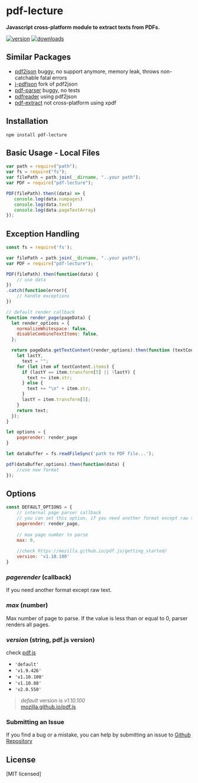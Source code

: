 # pdf-lecture

**Javascript cross-platform module to extract texts from PDFs.**

[![version](https://img.shields.io/npm/v/pdf-lecture.svg)](https://www.npmjs.org/package/pdf-lecture)
[![downloads](https://img.shields.io/npm/dt/pdf-lecture.svg)](https://www.npmjs.org/package/pdf-lecture)

## Similar Packages
* [pdf2json](https://www.npmjs.com/package/pdf2json) buggy, no support anymore, memory leak, throws non-catchable fatal errors
* [j-pdfjson](https://www.npmjs.com/package/j-pdfjson) fork of pdf2json
* [pdf-parser](https://github.com/dunso/pdf-parse) buggy, no tests
* [pdfreader](https://www.npmjs.com/package/pdfreader) using pdf2json
* [pdf-extract](https://www.npmjs.com/package/pdf-extract) not cross-platform using xpdf

## Installation
`npm install pdf-lecture`
 
## Basic Usage - Local Files

```js
var path = require("path");
var fs = require("fs");
var filePath = path.join(__dirname, "..your path");
var PDF = require("pdf-lecture");

PDF(filePath).then((data) => {
   console.log(data.numpages)
   console.log(data.text)
   console.log(data.pageTextArray)
});
```

## Exception Handling

```js
const fs = require('fs');

var filePath = path.join(__dirname, "..your path");
var PDF = require("pdf-lecture");

PDF(filePath).then(function(data) {
	// use data
})
.catch(function(error){
	// handle exceptions
})
```

```js
// default render callback
function render_page(pageData) {
  let render_options = {
    normalizeWhitespace: false,
    disableCombineTextItems: false,
  };

  return pageData.getTextContent(render_options).then(function (textContent) {
    let lastY,
      text = "";
    for (let item of textContent.items) {
      if (lastY == item.transform[5] || !lastY) {
        text += item.str;
      } else {
        text += "\n" + item.str;
      }
      lastY = item.transform[5];
    }
    return text;
  });
}

let options = {
    pagerender: render_page
}

let dataBuffer = fs.readFileSync('path to PDF file...');

pdf(dataBuffer,options).then(function(data) {
	//use new format
});
```

## Options

```js
const DEFAULT_OPTIONS = {
	// internal page parser callback
	// you can set this option, if you need another format except raw text
	pagerender: render_page,
	
	// max page number to parse
	max: 0,
	
	//check https://mozilla.github.io/pdf.js/getting_started/
	version: 'v1.10.100'
}
```
### *pagerender* (callback)
If you need another format except raw text.  

### *max* (number)
Max number of page to parse. If the value is less than or equal to 0, parser renders all pages.  

### *version* (string, pdf.js version)
check [pdf.js](https://mozilla.github.io/pdf.js/getting_started/)

* `'default'`
* `'v1.9.426'`
* `'v1.10.100'`
* `'v1.10.88'`
* `'v2.0.550'`

>*default* version is *v1.10.100*   
>[mozilla.github.io/pdf.js](https://mozilla.github.io/pdf.js/getting_started/#download)


### Submitting an Issue
If you find a bug or a mistake, you can help by submitting an issue to [Github Repository](https://github.com/dulajkavinda/pdf-lecture/issues)

## License
[MIT licensed]
